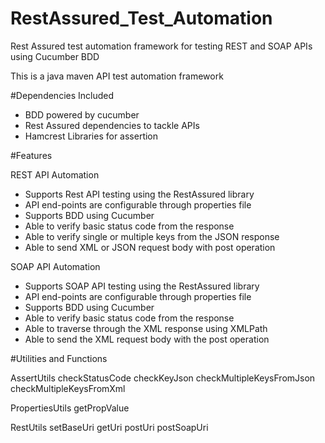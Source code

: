 # RestAssured_Test_Automation
Rest Assured test automation framework for testing REST and SOAP APIs using Cucumber BDD

This is a java maven API test automation framework

#Dependencies Included

- BDD powered by cucumber
- Rest Assured dependencies to tackle APIs
- Hamcrest Libraries for assertion

#Features

REST API Automation
- Supports Rest API testing using the RestAssured library
- API end-points are configurable through properties file
- Supports BDD using Cucumber
- Able to verify basic status code from the response
- Able to verify single or multiple keys from the JSON response
- Able to send XML or JSON request body with post operation

SOAP API Automation
- Supports SOAP API testing using the RestAssured library
- API end-points are configurable through properties file
- Supports BDD using Cucumber
- Able to verify basic status code from the response
- Able to traverse through the XML response using XMLPath
- Able to send the XML request body with the post operation

#Utilities and Functions

AssertUtils
	checkStatusCode
	checkKeyJson
	checkMultipleKeysFromJson
	checkMultipleKeysFromXml

PropertiesUtils
	getPropValue

RestUtils
	setBaseUri
	getUri
	postUri
	postSoapUri
	